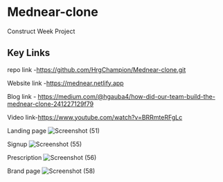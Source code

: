 # Mednear-clone
Construct Week Project 

## Key Links
repo link -https://github.com/HrgChampion/Mednear-clone.git

Website link -https://mednear.netlify.app

Blog link - https://medium.com/@hgauba4/how-did-our-team-build-the-mednear-clone-241227129f79

Video link-https://www.youtube.com/watch?v=BRRmteRFgLc

Landing page
![Screenshot (51)](https://user-images.githubusercontent.com/92039719/146751882-74b2fdc8-924f-4b46-9246-5b034e587c5f.png)

Signup
![Screenshot (55)](https://user-images.githubusercontent.com/92039719/146752192-70f837c4-3d45-46ab-8476-60f82ec1545e.png)

Prescription
![Screenshot (56)](https://user-images.githubusercontent.com/92039719/146752273-58ab1b63-8892-418a-a7ba-3a0c2fe6da6c.png)

Brand page
![Screenshot (58)](https://user-images.githubusercontent.com/92039719/146752317-3eeb3938-2ce0-415c-8ebc-52a9e51e0871.png)


